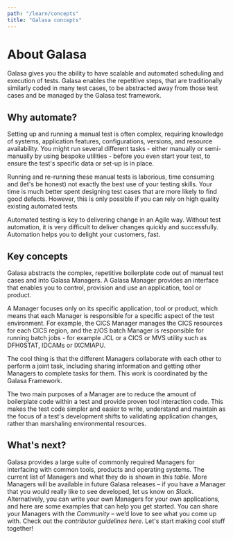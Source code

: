 ```yaml
---
path: "/learn/concepts"
title: "Galasa concepts"
---
```

# About Galasa
Galasa gives you the ability to have scalable and automated scheduling and execution of tests. Galasa enables the repetitive steps, that are traditionally similarly coded in many test cases, to be abstracted away from those test cases and be managed by the Galasa test framework.

## Why automate?
Setting up and running a manual test is often complex, requiring knowledge of systems, application features, configurations, versions, and resource availability. You might run several different tasks - either manually or semi-manually by using bespoke utilities - before you even start your test, to ensure the test's specific data or set-up is in place.

Running and re-running these manual tests is laborious, time consuming and (let's be honest) not exactly the best use of your testing skills. Your time is much better spent designing test cases that are more likely to find good defects. However, this is only possible if you can rely on high quality existing automated tests.

Automated testing is key to delivering change in an Agile way. Without test automation, it is very difficult to deliver changes quickly and successfully. Automation helps you to delight your customers, fast.

## Key concepts
Galasa abstracts the complex, repetitive boilerplate code out of manual test cases and into Galasa Managers. A Galasa Manager provides an interface that enables you to control, provision and use an application, tool or product.

A Manager focuses only on its specific application, tool or product, which means that each Manager is responsible for a specific aspect of the test environment. For example, the CICS Manager manages the CICS resources for each CICS region, and the z/OS batch Manager is responsible for running batch jobs - for example JCL or a CICS or MVS utility such as DFH0STAT, IDCAMs or IXCMIAPU.

The cool thing is that the different Managers collaborate with each other to perform a joint task, including sharing information and getting other Managers to complete tasks for them. This work is coordinated by the Galasa Framework.

The two main purposes of a Manager are to reduce the amount of boilerplate code within a test and provide proven tool interaction code. This makes the test code simpler and easier to write, understand and maintain as the focus of a test's development shifts to validating application changes, rather than marshaling environmental resources.

## What's next?
Galasa provides a large suite of commonly required Managers for interfacing with common tools, products and operating systems. The current list of Managers and what they do is shown in _this table_. More Managers will be available in future Galasa releases – if you have a Manager that you would really like to see developed, let us know on _Slack_. Alternatively, you can write your own Managers for your own applications, and here are some examples that can help you get started. You can share your Managers with the _Community_ – we’d love to see what you come up with. Check out the _contributor guidelines here_. Let's start making cool stuff together!

